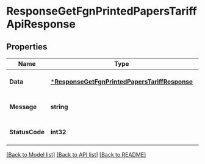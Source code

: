 # ResponseGetFgnPrintedPapersTariffApiResponse

## Properties
Name | Type | Description | Notes
------------ | ------------- | ------------- | -------------
**Data** | [***ResponseGetFgnPrintedPapersTariffResponse**](response.GetFgnPrintedPapersTariffResponse.md) |  | [optional] [default to null]
**Message** | **string** |  | [optional] [default to null]
**StatusCode** | **int32** |  | [optional] [default to null]

[[Back to Model list]](../README.md#documentation-for-models) [[Back to API list]](../README.md#documentation-for-api-endpoints) [[Back to README]](../README.md)


